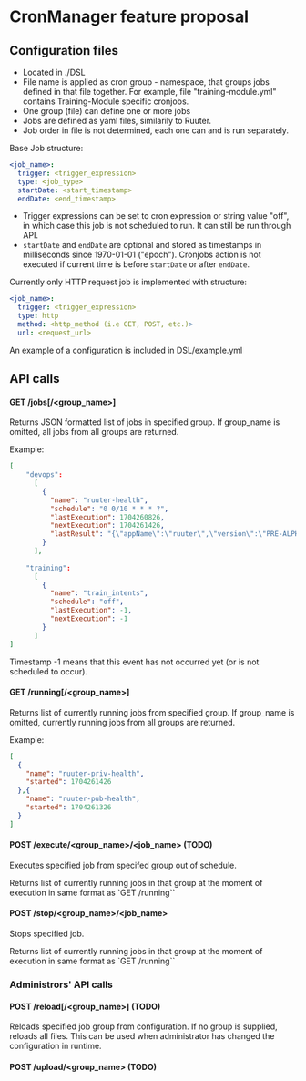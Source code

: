 # CronManager feature proposal

## Configuration files

* Located in ./DSL
* File name is applied as cron group - namespace, that groups jobs defined in that file together. 
For example, file "training-module.yml" contains Training-Module specific cronjobs. 
* One group (file) can define one or more jobs
* Jobs are defined as yaml files, similarily to Ruuter.
* Job order in file is not determined, each one can and is run separately.

Base Job structure:

```yaml
<job_name>:
  trigger: <trigger_expression>
  type: <job_type>
  startDate: <start_timestamp>
  endDate: <end_timestamp>
```

- Trigger expressions can be set to cron expression or string value "off", in which case this job is not scheduled to run.
  It can still be run through API.
- `startDate` and `endDate` are optional and stored as timestamps in milliseconds since 1970-01-01 ("epoch"). Cronjobs action
is not executed if current time is before `startDate` or after `endDate`. 


Currently only HTTP request job is implemented with structure:

```yaml
<job_name>:
  trigger: <trigger_expression>
  type: http
  method: <http_method (i.e GET, POST, etc.)>
  url: <request_url>
```

An example of a configuration is included in DSL/example.yml


## API calls

#### GET /jobs[/<group_name>]
Returns JSON formatted list of jobs in specified group. 
If group_name is omitted, all jobs from all groups are returned.

Example:
```json
[
    "devops":
      [
        {
          "name": "ruuter-health",
          "schedule": "0 0/10 * * * ?",
          "lastExecution": 1704260826,
          "nextExecution": 1704261426,
          "lastResult": "{\"appName\":\"ruuter\",\"version\":\"PRE-ALPHA-2.3.0\",\"packagingTime\":1703237155,\"appStartTime\":1704055509830,\"serverTime\":1704176520940}"
        }
      ],
    
    "training": 
      [
        {
          "name": "train_intents",
          "schedule": "off",
          "lastExecution": -1,
          "nextExecution": -1
        }
      ]
]
```

Timestamp -1 means that this event has not occurred yet (or is not scheduled to occur).

#### GET /running[/<group_name>] 
Returns list of currently running jobs from specified group.
If group_name is omitted, currently running jobs from all groups are returned.

Example: 
```json
[
  {
    "name": "ruuter-priv-health",
    "started": 1704261426
  },{
    "name": "ruuter-pub-health",
    "started": 1704261326
  }
]
```

#### POST /execute/<group_name>/<job_name> (TODO)
Executes specified job from specifed group out of schedule.

Returns list of currently running jobs in that group at the moment of execution in same format as `GET /running``

#### POST /stop/<group_name>/<job_name>
Stops specified job. 

Returns list of currently running jobs in that group at the moment of execution in same format as `GET /running``


### Administrors' API calls

#### POST /reload[/<group_name>] (TODO)

Reloads specified job group from configuration. If no group is supplied, reloads all files.
This can be used when administrator has changed the configuration in runtime.

#### POST /upload/<group_name> (TODO)